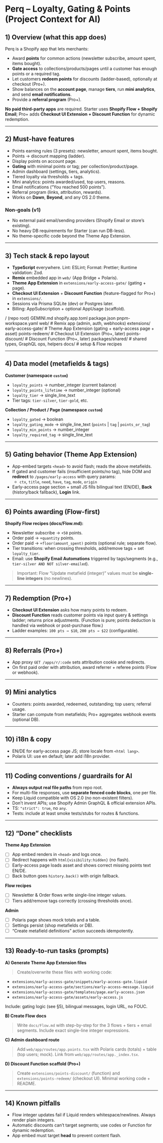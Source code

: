 # Perq – Loyalty, Gating & Points (Project Context for AI)

## 1) Overview (what this app does)
Perq is a Shopify app that lets merchants:
- Award **points** for common actions (newsletter subscribe, amount spent, items bought).
- **Gate access** to collections/products/pages until a customer has enough points or a required tag.
- Let customers **redeem points** for discounts (ladder-based), optionally at checkout (Pro+).
- Show balances on the **account page**, manage **tiers**, run **mini analytics**, and send **email notifications**.
- Provide a **referral program** (Pro+).

**No paid third-party apps** are required. Starter uses **Shopify Flow + Shopify Email**; Pro+ adds **Checkout UI Extension + Discount Function** for dynamic redemption.

---

## 2) Must-have features
- Points earning rules (3 presets): newsletter, amount spent, items bought.
- Points → discount mapping (ladder).
- Display points on account page.
- **Gating** with minimal points or tag; per collection/product/page.
- Admin dashboard (settings, tiers, analytics).
- Tiered loyalty via thresholds + tags.
- Mini analytics: points awarded/used, top users, reasons.
- Email notifications (“You reached 500 points”).
- Referral program (links, attribution, rewards).
- Works on **Dawn**, **Beyond**, and any OS 2.0 theme.

### Non-goals (v1)
- No external paid email/sending providers (Shopify Email or store’s existing).
- No heavy DB requirements for Starter (can run DB-less).
- No theme-specific code beyond the Theme App Extension.

---

## 3) Tech stack & repo layout
- **TypeScript** everywhere. Lint: ESLint; Format: Prettier; Runtime validation: Zod.
- **Remix** embedded app in `web/` (App Bridge + Polaris).
- **Theme App Extension** in `extensions/early-access-gate/` (gating + page).
- **Checkout UI Extension** + **Discount Function** (feature-flagged for Pro+) in `extensions/`.
- Sessions via Prisma SQLite (dev) or Postgres later.
- Billing: AppSubscription + optional AppUsage (scaffold).

/ (repo root)
GEMINI.md
shopify.app.toml
package.json
pnpm-workspace.yaml
web/ # Remix app (admin, auth, webhooks)
extensions/
early-access-gate/ # Theme App Extension (gating + early-access page + asset)
points-redeem/ # Checkout UI Extension (Pro+, later)
points-discount/ # Discount Function (Pro+, later)
packages/shared/ # shared types, GraphQL ops, helpers
docs/ # setup & Flow recipes

---

## 4) Data model (metafields & tags)

**Customer (namespace `custom`)**
- `loyalty_points` → number_integer (current balance)
- `loyalty_points_lifetime` → number_integer (optional)
- `loyalty_tier` → single_line_text
- Tier tags: `tier-silver`, `tier-gold`, etc.

**Collection / Product / Page (namespace `custom`)**
- `loyalty_gated` → boolean
- `loyalty_gating_mode` → single_line_text (`points` | `tag` | `points_or_tag`)
- `loyalty_min_points` → number_integer
- `loyalty_required_tag` → single_line_text

---

## 5) Gating behavior (Theme App Extension)
- App-embed targets `<head>` to avoid flash; reads the above metafields.
- If gated and customer fails (insufficient points/no tag), hide DOM and **redirect** to `/pages/early-access` with query params:
  - `ctx`, `title`, `need`, `have`, `tag`, `mode`, `origin`
- Early-access page section + small JS fills bilingual text (EN/DE), **Back** (history/back fallback), **Login** link.

---

## 6) Points awarding (Flow-first)
**Shopify Flow recipes (docs/Flow.md):**
- Newsletter subscribe → `+50` points.
- Order paid → `+quantity` points.
- Order paid → `+floor(amount_spent)` points (optional rule; separate flow).
- Tier transitions: when crossing thresholds, add/remove tags + set `loyalty_tier`.
- Email: use **Shopify Email Automations** triggered by tags/segments (e.g., `tier-silver AND NOT silver-emailed`).

> Important: Flow “Update metafield (integer)” values must be **single-line integers** (no newlines).

---

## 7) Redemption (Pro+)
- **Checkout UI Extension** asks how many points to redeem.
- **Discount Function** reads customer points via input query & settings ladder; returns price adjustments. (Function is pure; points deduction is handled via webhook or post-purchase flow.)
- Ladder examples: `100 pts → $10`, `200 pts → $22` (configurable).

---

## 8) Referrals (Pro+)
- App proxy `GET /apps/r/:code` sets attribution cookie and redirects.
- On first paid order with attribution, award referrer + referee points (Flow or webhook).

---

## 9) Mini analytics
- Counters: points awarded, redeemed, outstanding; top users; referral usage.
- Starter can compute from metafields; Pro+ aggregates webhook events (optional DB).

---

## 10) i18n & copy
- EN/DE for early-access page JS; store locale from `<html lang>`.
- Polaris UI: use en default; later add i18n provider.

---

## 11) Coding conventions / guardrails for AI
- **Always output real file paths** from repo root.
- For multi-file responses, use **separate fenced code blocks**, one per file.
- Keep Liquid compatible with OS 2.0 (no non-existent filters).
- Don’t invent APIs; use Shopify Admin GraphQL & official extension APIs.
- TS: `"strict": true`, no `any`.
- Tests: include at least smoke tests/stubs for routes & functions.

---

## 12) “Done” checklists

**Theme App Extension**
- [ ] App embed renders in `<head>` and logs once.
- [ ] Redirect happens with `html{visibility:hidden}` (no flash).
- [ ] Early-access page loads asset and shows correct missing points text EN/DE.
- [ ] Back button goes `history.back()` with origin fallback.

**Flow recipes**
- [ ] Newsletter & Order flows write single-line integer values.
- [ ] Tiers add/remove tags correctly (crossing thresholds once).

**Admin**
- [ ] Polaris page shows mock totals and a table.
- [ ] Settings persist (shop metafields or DB).
- [ ] “Create metafield definitions” action succeeds idempotently.

---

## 13) Ready-to-run tasks (prompts)

**A) Generate Theme App Extension files**
> Create/overwrite these files with working code:
- `extensions/early-access-gate/snippets/early-access-gate.liquid`
- `extensions/early-access-gate/sections/early-access-message.liquid`
- `extensions/early-access-gate/templates/page.early-access.json`
- `extensions/early-access-gate/assets/early-access.js`

Include: gating logic (see §5), bilingual messages, login URL, no FOUC.

**B) Create Flow docs**
> Write `docs/Flow.md` with step-by-step for the 3 flows + tiers + email segments. Include exact single-line integer expressions.

**C) Admin dashboard route**
> Add `web/app/routes/app.points.tsx` with Polaris cards (totals) + table (top users; mock). Link from `web/app/routes/app._index.tsx`.

**D) Discount Function scaffold (Pro+)**
> Create `extensions/points-discount/` (function) and `extensions/points-redeem/` (checkout UI). Minimal working code + README.

---

## 14) Known pitfalls
- Flow integer updates fail if Liquid renders whitespace/newlines. Always render plain integers.
- Automatic discounts can’t target segments; use codes or Function for dynamic redemption.
- App embed must target **head** to prevent content flash.
